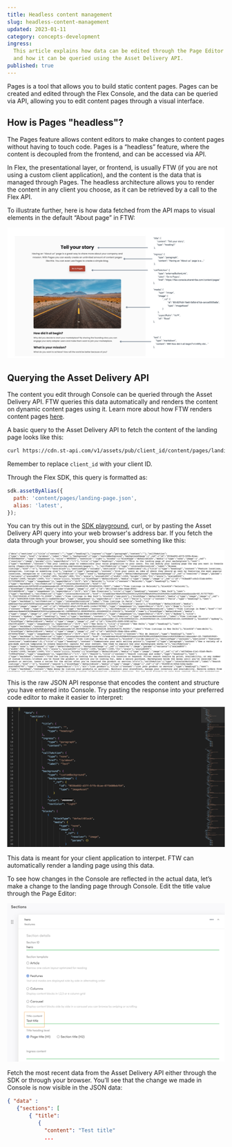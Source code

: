 ```yaml
---
title: Headless content management
slug: headless-content-management
updated: 2023-01-11
category: concepts-development
ingress:
  This article explains how data can be edited through the Page Editor
  and how it can be queried using the Asset Delivery API.
published: true
---
```


Pages is a tool that allows you to build static content pages. Pages can
be created and edited through the Flex Console, and the data can be
queried via API, allowing you to edit content pages through a visual
interface.

## How is Pages "headless"?

The Pages feature allows content editors to make changes to content
pages without having to touch code. Pages is a “headless” feature, where
the content is decoupled from the frontend, and can be accessed via API.

In Flex, the presentational layer, or frontend, is usually FTW (if you
are not using a custom client application), and the content is the data
that is managed through Pages. The headless architecture allows you to
render the content in any client you choose, as it can be retrieved by a
call to the Flex API.

To illustrate further, here is how data fetched from the API maps to
visual elements in the default “About page” in FTW:

![How data is rendered on the about page](./data.png)

## Querying the Asset Delivery API

The content you edit through Console can be queried through the Asset
Delivery API. FTW queries this data automatically and renders the
content on dynamic content pages using it. Learn more about how FTW
renders content pages [here](/ftw/page-builder/).

A basic query to the Asset Delivery API to fetch the content of the
landing page looks like this:

```bash
curl https://cdn.st-api.com/v1/assets/pub/client_id/content/pages/landing-page.json
```

Remember to replace `client_id` with your client ID.

Through the Flex SDK, this query is formatted as:

```js
sdk.assetByAlias({
  path: 'content/pages/landing-page.json',
  alias: 'latest',
});
```

You can try this out in the
[SDK playground](https://sharetribe.github.io/flex-sdk-js/try-it-in-the-playground.html),
curl, or by pasting the Asset Delivery API query into your web browser's
address bar. If you fetch the data through your browser, you should see
something like this:

![Example data](./example-data.png)

This is the raw JSON API response that encodes the content and structure
you have entered into Console. Try pasting the response into your
preferred code editor to make it easier to interpret:

![Example data formatted](./formatted.png)

This data is meant for your client application to interpet. FTW can
automatically render a landing page using this data.

To see how changes in the Console are reflected in the actual data,
let’s make a change to the landing page through Console. Edit the title
value through the Page Editor:

![Changing a value through Console](./console-change.png)

Fetch the most recent data from the Asset Delivery API either through
the SDK or through your browser. You’ll see that the change we made in
Console is now visible in the JSON data:

```json
{ "data" :
   {"sections": [
       { "title":
          {
            "content": "Test title"
            ...
```
